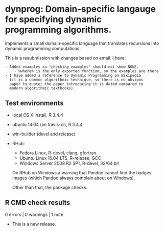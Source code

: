 # dynprog: Domain-specific langauge for specifying dynamic programming algorithms.

Implements a small domain-specific language that translates recursions into
dynamic programming computations.

This is a resubmission with changes based on email. I have:

    - Added examples so "checking examples" should not show NONE.
        - %where% is the only exported function, so the examples are there
    - I have added a reference to Dynamic Programming on Wikipedia
      (it is a common algorithmic technique, so there is no obvious
      paper to quote; the paper introducing it is dated compared to
      modern algorithmic textbooks).

## Test environments
* local OS X install, R 3.4.4
* ubuntu 14.04 (on travis-ci), R 3.4.4
* win-builder (devel and release)
* RHub:
  
  - Fedora Linux, R-devel, clang, gfortran
  - Ubuntu Linux 16.04 LTS, R-release, GCC
  - Windows Server 2008 R2 SP1, R-devel, 32/64 bit
  
  On RHub on Windows a warning that Pandoc cannot
  find the badges images (which Pandoc always complain about on Windows).
  
  Other than that, the package checks.
  
## R CMD check results

0 errors | 0 warnings | 1 note

* This is a new release.
